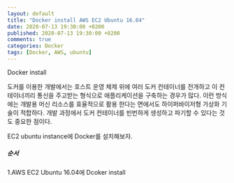```yaml
---
layout: default
title: "Docker install AWS EC2 Ubuntu 16.04"
date: 2020-07-13 19:30:00 +0200
published: 2020-07-13 19:30:00 +0200
comments: true
categories: Docker
tags: [Docker, AWS, ubuntu]
---
```


Docker install

도커를 이용한 개발에서는 호스트 운영 체제 위에 여러 도커 컨테이너를 전개하고 이 컨테이너끼리 통신을
주고받는 형식으로 애플리케이션을 구축하는 경우가 많다. 이런 방식에는 개발용 머신 리소스를 효율적으로 활용
한다는 면에서도 하이퍼바이저형 가상화 기술이 적합하다. 개발 과정에서 도커 컨테이너를 빈번하게 생성하고
파기할 수 있다는 것도 중요한 점이다. 

EC2 ubuntu instance에 Docker를 설치해보자.

<!--more-->

##### 순서
1.AWS EC2 Ubuntu 16.04에 Dcoker install